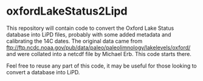 # oxfordLakeStatus2Lipd

This repository will contain code to convert the Oxford Lake Status database into LiPD files, probably with some added metadata and calibrating the 14C dates. The original data came from ftp://ftp.ncdc.noaa.gov/pub/data/paleo/paleolimnology/lakelevels/oxford/ and were collated into a netcdf file by Michael Erb. This code starts there.

Feel free to reuse any part of this code, it may be useful for those looking to convert a database into LiPD.
